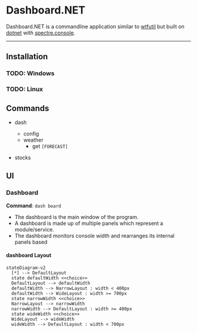# Dashboard.NET

Dashboard.NET is a commandline application similar to [wtfutil](https://wtfutil.com/) but built on [dotnet](https://dot.net) with [spectre.console](https://spectreconsole.net).

---

## Installation

### TODO: Windows

### TODO: Linux

## Commands

- dash
  - config
  - weather
    - get  `[FORECAST]`

- stocks

## UI

### Dashboard

**Command**: `dash board`

- The dashboard is the main window of the program.
- A dashboard is made up of multiple panels which represent a module/service.
- The dashboard monitors console width and rearranges its internal panels based

#### dashboard Layout

```mermaid
stateDiagram-v2
  [*] --> DefaultLayout
  state defaultWidth <<choice>>
  DefaultLayout --> defaultWidth
  defaultWidth --> NarrowLayout : width < 400px
  defaultWidth --> WideLayout : width >= 700px
  state narrowWidth <<choice>>
  NarrowLayout --> narrowWidth
  narrowWidth --> DefaultLayout : width >= 400px
  state wideWidth <<choice>>
  WideLayout --> wideWidth
  wideWidth --> DefaultLayout : width < 700px
```
